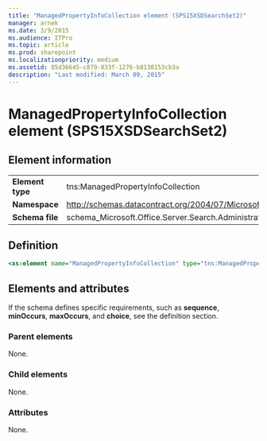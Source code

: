 ```yaml
---
title: "ManagedPropertyInfoCollection element (SPS15XSDSearchSet2)"
manager: arnek
ms.date: 3/9/2015
ms.audience: ITPro
ms.topic: article
ms.prod: sharepoint
ms.localizationpriority: medium
ms.assetid: 85d36645-c879-833f-1276-b8130153cb3a
description: "Last modified: March 09, 2015"
---
```


# ManagedPropertyInfoCollection element (SPS15XSDSearchSet2)

 
  
## Element information

|||
|:-----|:-----|
|**Element type** <br/> |tns:ManagedPropertyInfoCollection  <br/> |
|**Namespace** <br/> |http://schemas.datacontract.org/2004/07/Microsoft.Office.Server.Search.Administration  <br/> |
|**Schema file** <br/> |schema_Microsoft.Office.Server.Search.Administration.xsd  <br/> |
   
## Definition

```XML
<xs:element name="ManagedPropertyInfoCollection" type="tns:ManagedPropertyInfoCollection"></xs:element>

```

## Elements and attributes

If the schema defines specific requirements, such as **sequence**, **minOccurs**, **maxOccurs**, and **choice**, see the definition section. 
  
### Parent elements

None.
  
### Child elements

None.
  
### Attributes

None.
  

